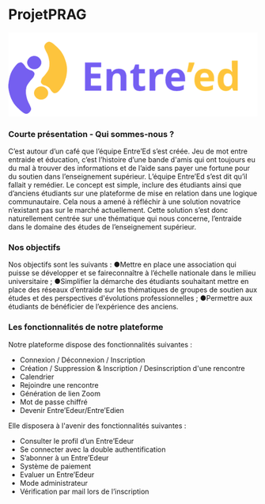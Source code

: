 # ProjetPRAG

![](zoom/images/logo.png)

### Courte présentation - Qui sommes-nous ?

C’est autour d’un café que l’équipe Entre’Ed s’est créée. Jeu de mot entre entraide et éducation, c’est l’histoire d’une bande d'amis qui ont toujours eu du mal à trouver des informations et de l’aide sans payer une fortune pour du soutien dans l’enseignement supérieur. L’équipe Entre’Ed  s’est  dit  qu’il  fallait y  remédier.  Le  concept  est  simple,  inclure  des étudiants ainsi que d’anciens étudiants sur une plateforme de mise en relation dans une logique communautaire. Cela nous a amené à réfléchir à une solution novatrice n’existant pas sur le marché actuellement. Cette solution s’est donc naturellement centrée sur une thématique qui nous concerne, l’entraide dans le domaine des études de l’enseignement supérieur.

### Nos objectifs 

Nos objectifs sont les suivants :
●Mettre en place une association qui puisse se développer et se faireconnaître à l’échelle nationale dans le milieu universitaire ;
●Simplifier la démarche des étudiants souhaitant mettre en place des réseaux d’entraide sur les thématiques de groupes de soutien aux études et des perspectives d'évolutions professionnelles ;
●Permettre aux étudiants de bénéficier de l’expérience des anciens.

### Les fonctionnalités de notre plateforme

Notre plateforme dispose des fonctionnalités suivantes :
-  Connexion / Déconnexion / Inscription
-  Création / Suppression & Inscription / Desinscription d'une rencontre
-  Calendrier
-  Rejoindre une rencontre
-  Génération de lien Zoom
-  Mot de passe chiffré
-  Devenir Entre’Edeur/Entre’Edien

Elle disposera à l'avenir des fonctionnalités suivantes :
- Consulter le profil d’un Entre’Edeur
- Se connecter avec la double authentification
- S’abonner à un Entre’Edeur
- Système de paiement
- Evaluer un Entre’Edeur
- Mode administrateur
- Vérification par mail lors de l’inscription
